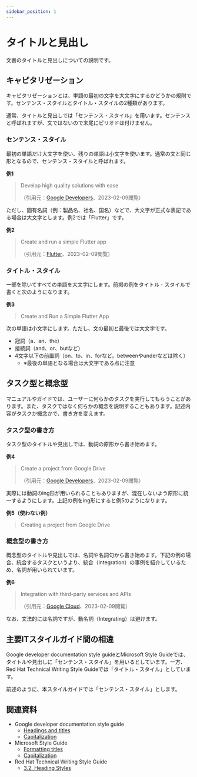 ```yaml
---
sidebar_position: 1
---
```


# タイトルと見出し

文書のタイトルと見出しについての説明です。

## キャピタリゼーション

キャピタリゼーションとは、単語の最初の文字を大文字にするかどうかの規則です。センテンス・スタイルとタイトル・スタイルの2種類があります。

通常、タイトルと見出しでは「センテンス・スタイル」を用います。センテンスと呼ばれますが、文ではないので末尾にピリオドは付けません。

### センテンス・スタイル

最初の単語だけ大文字を使い、残りの単語は小文字を使います。通常の文と同じ形となるので、センテンス・スタイルと呼ばれます。

**例1**

> Develop high quality solutions with ease
> 
> （引用元：[Google Developers](https://developers.google.com/apps-script?hl=en)、2023-02-09閲覧）

ただし、固有名詞（例：製品名、社名、国名）などで、大文字が正式な表記である場合は大文字とします。例2では「Flutter」です。

**例2**

> Create and run a simple Flutter app
> 
> （引用元：[Flutter](https://docs.flutter.dev/get-started/install/macos)、2023-02-09閲覧）

### タイトル・スタイル

一部を除いてすべての単語を大文字にします。前掲の例をタイトル・スタイルで書くと次のようになります。

**例3**

> Create and Run a Simple Flutter App

次の単語は小文字にします。ただし、文の最初と最後では大文字です。

- 冠詞（a、an、the）
- 接続詞（and、or、butなど）
- 4文字以下の前置詞（on、to、in、forなど。betweenやunderなどは除く）
    - ※最後の単語となる場合は大文字である点に注意

## タスク型と概念型

マニュアルやガイドでは、ユーザーに何らかのタスクを実行してもらうことがあります。また、タスクではなく何らかの概念を説明することもあります。記述内容がタスクか概念かで、書き方を変えます。

### タスク型の書き方

タスク型のタイトルや見出しでは、動詞の原形から書き始めます。

**例4**

> Create a project from Google Drive
> 
> （引用元：[Google Developers](https://developers.google.com/apps-script/guides/projects)、2023-02-09閲覧）

実際には動詞のing形が用いられることもありますが、混在しないよう原形に統一するようにします。上記の例をing形にすると例5のようになります。

**例5（使わない例）**

> Creating a project from Google Drive

### 概念型の書き方

概念型のタイトルや見出しでは、名詞や名詞句から書き始めます。下記の例の場合、統合するタスクというより、統合（integration）の事例を紹介しているため、名詞が用いられています。

**例6**

> Integration with third-party services and APIs
> 
> （引用元：[Google Cloud](https://cloud.google.com/functions#section-6)、2023-02-09閲覧）

なお、文法的には名詞ですが、動名詞（Integrating）は避けます。

## 主要ITスタイルガイド間の相違

Google developer documentation style guideとMicrosoft Style Guideでは、タイトルや見出しに「センテンス・スタイル」を用いるとしています。一方、Red Hat Technical Writing Style Guideでは「タイトル・スタイル」としています。

前述のように、本スタイルガイドでは「センテンス・スタイル」とします。

## 関連資料

- Google developer documentation style guide
    - [Headings and titles](https://developers.google.com/style/headings)
    - [Capitalization](https://developers.google.com/style/capitalization)
- Microsoft Style Guide
    - [Formatting titles](https://learn.microsoft.com/en-us/style-guide/text-formatting/formatting-titles)
    - [Capitalization](https://learn.microsoft.com/en-us/style-guide/capitalization)
- Red Hat Technical Writing Style Guide
    - [⁠3.2. Heading Styles](https://stylepedia.net/style/6.0/#heading-styles)
